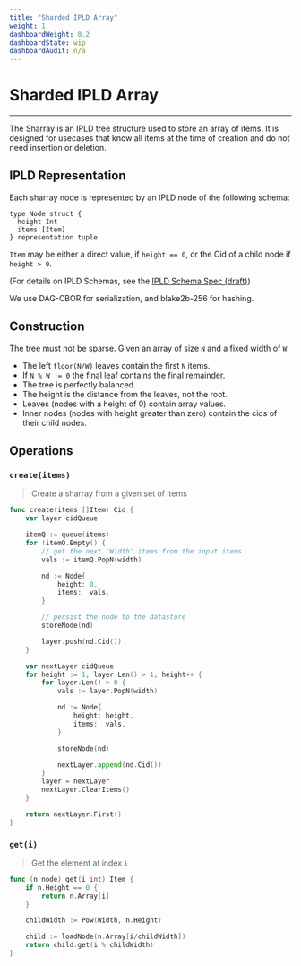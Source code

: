 ```yaml
---
title: "Sharded IPLD Array"
weight: 1
dashboardWeight: 0.2
dashboardState: wip
dashboardAudit: n/a
---
```


# Sharded IPLD Array
---

The Sharray is an IPLD tree structure used to store an array of items. It is designed for usecases that know all items at the time of creation and do not need insertion or deletion.

## IPLD Representation

Each sharray node is represented by an IPLD node of the following schema:

```text
type Node struct {
  height Int
  items [Item]
} representation tuple
```

`Item` may be either a direct value, if `height == 0`, or the Cid of a child node if `height > 0`.

(For details on IPLD Schemas, see the [IPLD Schema Spec (draft)](https://github.com/ipld/specs/blob/dcbfb25468092be796bab90e90e3f2535fdeddc7/schema/representations.md))

We use DAG-CBOR for serialization, and blake2b-256 for hashing.

## Construction

The tree must not be sparse.
Given an array of size `N` and a fixed width of `W`:

- The left `floor(N/W)` leaves contain the first `N` items.
- If `N % W != 0` the final leaf contains the final remainder.
- The tree is perfectly balanced.
- The height is the distance from the leaves, not the root.
- Leaves (nodes with a height of 0) contain array values.
- Inner nodes (nodes with height greater than zero) contain the cids of their child nodes.

## Operations

### `create(items)`

> Create a sharray from a given set of items

```go
func create(items []Item) Cid {
	var layer cidQueue

	itemQ := queue(items)
	for !itemQ.Empty() {
		// get the next 'Width' items from the input items
		vals := itemQ.PopN(width)

		nd := Node{
			height: 0,
			items:  vals,
		}

		// persist the node to the datastore
		storeNode(nd)

		layer.push(nd.Cid())
	}

	var nextLayer cidQueue
	for height := 1; layer.Len() > 1; height++ {
		for layer.Len() > 0 {
			vals := layer.PopN(width)

			nd := Node{
				height: height,
				items:  vals,
			}

			storeNode(nd)

			nextLayer.append(nd.Cid())
		}
		layer = nextLayer
		nextLayer.ClearItems()
	}

	return nextLayer.First()
}
```

### `get(i)`

> Get the element at index `i`

```go
func (n node) get(i int) Item {
	if n.Height == 0 {
		return n.Array[i]
	}

	childWidth := Pow(Width, n.Height)

	child := loadNode(n.Array[i/childWidth])
	return child.get(i % childWidth)
}
```

